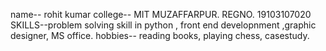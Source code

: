 name-- rohit kumar
college-- MIT MUZAFFARPUR.
REGNO. 19103107020
SKILLS--problem solving skill in python , front end developnment ,graphic designer, MS office.
hobbies-- reading books, playing chess, casestudy.
